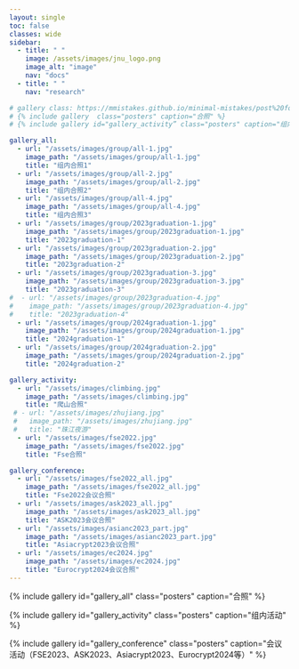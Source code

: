 ```yaml
---
layout: single
toc: false
classes: wide
sidebar:
  - title: " "
    image: /assets/images/jnu_logo.png
    image_alt: "image"
    nav: "docs"
  - title: " "
    nav: "research"

# gallery class: https://mmistakes.github.io/minimal-mistakes/post%20formats/post-gallery/
# {% include gallery  class="posters" caption="合照" %}
# {% include gallery id="gallery_activity” class="posters" caption="组内活动" %}

gallery_all:
  - url: "/assets/images/group/all-1.jpg"
    image_path: "/assets/images/group/all-1.jpg"
    title: "组内合照1"
  - url: "/assets/images/group/all-2.jpg"
    image_path: "/assets/images/group/all-2.jpg"
    title: "组内合照2"
  - url: "/assets/images/group/all-4.jpg"
    image_path: "/assets/images/group/all-4.jpg"
    title: "组内合照3"
  - url: "/assets/images/group/2023graduation-1.jpg"
    image_path: "/assets/images/group/2023graduation-1.jpg"
    title: "2023graduation-1"
  - url: "/assets/images/group/2023graduation-2.jpg"
    image_path: "/assets/images/group/2023graduation-2.jpg"
    title: "2023graduation-2"
  - url: "/assets/images/group/2023graduation-3.jpg"
    image_path: "/assets/images/group/2023graduation-3.jpg"
    title: "2023graduation-3"
#  - url: "/assets/images/group/2023graduation-4.jpg"
#    image_path: "/assets/images/group/2023graduation-4.jpg"
#    title: "2023graduation-4"
  - url: "/assets/images/group/2024graduation-1.jpg"
    image_path: "/assets/images/group/2024graduation-1.jpg"
    title: "2024graduation-1"
  - url: "/assets/images/group/2024graduation-2.jpg"
    image_path: "/assets/images/group/2024graduation-2.jpg"
    title: "2024graduation-2"

gallery_activity:
  - url: "/assets/images/climbing.jpg"
    image_path: "/assets/images/climbing.jpg"
    title: "爬山合照"
 # - url: "/assets/images/zhujiang.jpg"
 #   image_path: "/assets/images/zhujiang.jpg"
 #   title: "珠江夜游"
  - url: "/assets/images/fse2022.jpg"
    image_path: "/assets/images/fse2022.jpg"
    title: "Fse合照"

gallery_conference:
  - url: "/assets/images/fse2022_all.jpg"
    image_path: "/assets/images/fse2022_all.jpg"
    title: "Fse2022会议合照"
  - url: "/assets/images/ask2023_all.jpg"
    image_path: "/assets/images/ask2023_all.jpg"
    title: "ASK2023会议合照"
  - url: "/assets/images/asianc2023_part.jpg"
    image_path: "/assets/images/asianc2023_part.jpg"
    title: "Asiacrypt2023会议合照"
  - url: "/assets/images/ec2024.jpg"
    image_path: "/assets/images/ec2024.jpg"
    title: "Eurocrypt2024会议合照"
---
```



{% include gallery id="gallery_all" class="posters" caption="合照" %}

{% include gallery id="gallery_activity" class="posters" caption="组内活动" %}

{% include gallery id="gallery_conference" class="posters" caption="会议活动（FSE2023、ASK2023、Asiacrypt2023、Eurocrypt2024等）" %}
